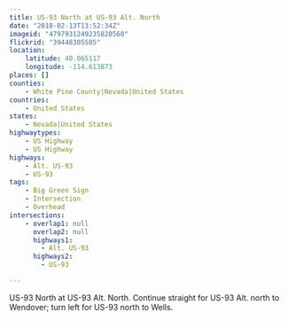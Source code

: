 ```yaml
---
title: US-93 North at US-93 Alt. North
date: "2018-02-13T13:52:34Z"
imageid: "4797931249235820560"
flickrid: "39448305585"
location:
    latitude: 40.065117
    longitude: -114.613873
places: []
counties:
    - White Pine County|Nevada|United States
countries:
    - United States
states:
    - Nevada|United States
highwaytypes:
    - US Highway
    - US Highway
highways:
    - Alt. US-93
    - US-93
tags:
    - Big Green Sign
    - Intersection
    - Overhead
intersections:
    - overlap1: null
      overlap2: null
      highways1:
        - Alt. US-93
      highways2:
        - US-93

---
```

US-93 North at US-93 Alt. North.  Continue straight for US-93 Alt. north to Wendover; turn left for US-93 north to Wells.